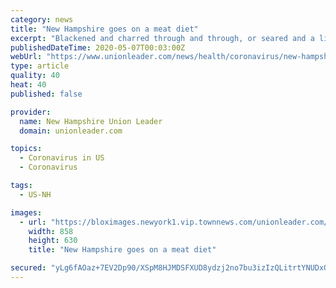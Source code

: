```yaml
---
category: news
title: "New Hampshire goes on a meat diet"
excerpt: "Blackened and charred through and through, or seared and a little pink in the center, it doesn’t matter. All meat is looking rare nowadays."
publishedDateTime: 2020-05-07T00:03:00Z
webUrl: "https://www.unionleader.com/news/health/coronavirus/new-hampshire-goes-on-a-meat-diet/article_596dde9c-736d-51e2-9b6b-de1057028bdb.html"
type: article
quality: 40
heat: 40
published: false

provider:
  name: New Hampshire Union Leader
  domain: unionleader.com

topics:
  - Coronavirus in US
  - Coronavirus

tags:
  - US-NH

images:
  - url: "https://bloximages.newyork1.vip.townnews.com/unionleader.com/content/tncms/assets/v3/editorial/0/f8/0f842b4c-a930-5f79-9598-a665abc37b5e/5e90e595ab286.image.jpg?resize=858%2C630"
    width: 858
    height: 630
    title: "New Hampshire goes on a meat diet"

secured: "yLg6fAOaz+7EV2Dp90/XSpM8HJMDSFXUD8ydzj2no7bu3izIzQLitrtYNUDxQL2V2Oo4iE1luVfuzvEv3gNs7MfkLBuCjr33Viw/F+iUTgywQC0Elf/f/ANTboILeEFDmr1aWWmUGnJYcZH/1rO0WGpiE3V8sJu7LFlPzBq3X/KM5ZcJBoISbRLdVY/tYuAghzxYQTREBOJQEC8nUW3VrNaXaLll06/2I0rCVgazsYgglHaRvX0JG7E614LBaXL4ZFl1LW6lD7BY7q30uZaTP6Kup3VChSe4wnWzMgiq5ByoD3THz9RW54wAFOxauSDU6C9O/JaosHO+ps/tSuSH+QED/MOxPMXpmfJZh+rtO/ISSL63QvUJ26YTLIo4H/6QP/F06hRdfk6Er/qdLFWp2qTzo9MYIigNKT6zkRc8SYG4n5b4MEZ1zGLkiZx460yYbnD8Q+81F5508sXLcm4hhb5qNn0cQMxXpyIltii8Qqk=;pEC21RJwew2Urz/c/xkfnQ=="
---
```


